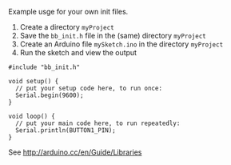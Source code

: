 Example usge for your own init files.

1. Create a directory `myProject`
2. Save the `bb_init.h` file in the (same) directory `myProject`
3. Create an Arduino file `mySketch.ino` in the directory `myProject`
4. Run the sketch and view the output

```
#include "bb_init.h"

void setup() {
  // put your setup code here, to run once:
  Serial.begin(9600);
}

void loop() {
  // put your main code here, to run repeatedly:
  Serial.println(BUTTON1_PIN);
}
```

See http://arduino.cc/en/Guide/Libraries
